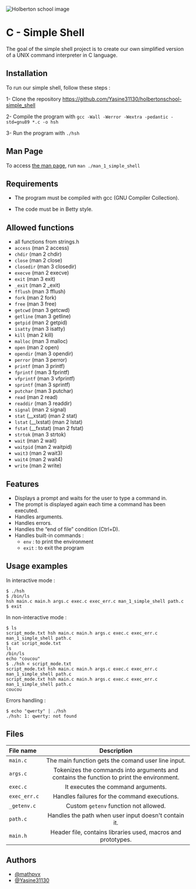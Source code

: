![Holberton school image](https://apply.holbertonschool.com/holberton-logo.png)
# C - Simple Shell

The goal of the simple shell project is to create our own simplified version of a UNIX command interpreter in C language.

## Installation

To run our simple shell, follow these steps : 

  1- Clone the repository https://github.com/Yasine31130/holbertonschool-simple_shell
  
  2- Compile the program with `gcc -Wall -Werror -Wextra -pedantic -std=gnu89 *.c -o hsh`

  3- Run the program with `./hsh`

## Man Page 

To access [the man page](https://github.com/Yasine31130/holbertonschool-simple_shell/blob/master/man_1_simple_shell), run `man ./man_1_simple_shell`

## Requirements

- The program must be compiled with gcc (GNU Compiler Collection).

- The code must be in Betty style.
## Allowed functions

-   all functions from strings.h
-   `access`  (man 2 access)
-   `chdir`  (man 2 chdir)
-   `close`  (man 2 close)
-   `closedir`  (man 3 closedir)
-   `execve`  (man 2 execve)
-   `exit`  (man 3 exit)
-   `_exit`  (man 2 _exit)
-   `fflush`  (man 3 fflush)
-   `fork`  (man 2 fork)
-   `free`  (man 3 free)
-   `getcwd`  (man 3 getcwd)
-   `getline`  (man 3 getline)
-   `getpid`  (man 2 getpid)
-   `isatty`  (man 3 isatty)
-   `kill`  (man 2 kill)
-   `malloc`  (man 3 malloc)
-   `open`  (man 2 open)
-   `opendir`  (man 3 opendir)
-   `perror`  (man 3 perror)
-   `printf`  (man 3 printf)
-   `fprintf`  (man 3 fprintf)
-   `vfprintf`  (man 3 vfprintf)
-   `sprintf`  (man 3 sprintf)
-   `putchar`  (man 3 putchar)
-   `read`  (man 2 read)
-   `readdir`  (man 3 readdir)
-   `signal`  (man 2 signal)
-   `stat`  (__xstat) (man 2 stat)
-   `lstat`  (__lxstat) (man 2 lstat)
-   `fstat`  (__fxstat) (man 2 fstat)
-   `strtok`  (man 3 strtok)
-   `wait`  (man 2 wait)
-   `waitpid`  (man 2 waitpid)
-   `wait3`  (man 2 wait3)
-   `wait4`  (man 2 wait4)
-   `write`  (man 2 write)
## Features

- Displays a prompt and waits for the user to type a command in.
- The prompt is displayed again each time a command has been executed.
- Handles arguments.
- Handles errors.
- Handles the “end of file” condition (Ctrl+D).
- Handles built-in commands : 
    - `env` : to print the environment
    - `exit` : to exit the program
## Usage examples
In interactive mode :

```
$ ./hsh
$ /bin/ls
hsh main.c main.h args.c exec.c exec_err.c man_1_simple_shell path.c
$ exit
```
In non-interactive mode :

```
$ ls
script_mode.txt hsh main.c main.h args.c exec.c exec_err.c man_1_simple_shell path.c
$ cat script_mode.txt
ls
/bin/ls
echo "coucou"
$ ./hsh < script_mode.txt
script_mode.txt hsh main.c main.h args.c exec.c exec_err.c man_1_simple_shell path.c
script_mode.txt hsh main.c main.h args.c exec.c exec_err.c man_1_simple_shell path.c
coucou
```
Errors handling :

```
$ echo "qwerty" | ./hsh
./hsh: 1: qwerty: not found
```
## Files

|**File name**|**Description**|
|:-------|:---------:|
|`main.c`|The main function gets the comand user line input.|
|`args.c`|Tokenizes the commands into arguments and contains the function to print the environment.|
|`exec.c`| It executes the command arguments.|
|`exec_err.c`|Handles failures for the command executions.|
|`_getenv.c`|Custom `getenv` function not allowed.|
|`path.c`|Handles the path when user input doesn't contain it.|
|`main.h`|Header file, contains libraries used, macros and prototypes.|


## Authors

- [@mathpvx](https://github.com/mathpvx)
- [@Yasine31130](https://github.com/Yasine31130)

